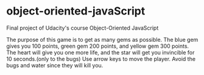 object-oriented-javaScript
==========================

Final project of Udacity's course Object-Oriented JavaScript

The purpose of this game is to get as many gems as possible.
The blue gem gives you 100 points, green gem 200 points, and yellow gem 300 points.
The heart will give you one more life, and the star will get you invincible for 10 seconds.(only to the bugs)
Use arrow keys to move the player. Avoid the bugs and water since they will kill you.


